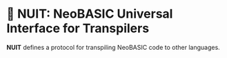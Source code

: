 # 🌃 NUIT: NeoBASIC Universal Interface for Transpilers

**NUIT** defines a protocol for transpiling NeoBASIC code to other languages.
